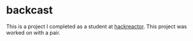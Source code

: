# backcast
This is a project I completed as a student at [hackreactor](http://hackreactor.com). This project was worked on with a pair.